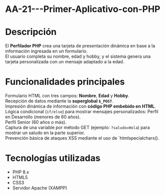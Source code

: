 # AA-21---Primer-Aplicativo-con-PHP

# Descripción

El **Perfilador PHP**  crea una tarjeta de presentación dinámica en base a la información ingresada en un formulario.  
El usuario completa su nombre, edad y hobby, y el sistema genera una tarjeta personalizada con un mensaje adaptado a la edad.

# Funcionalidades principales

Formulario HTML con tres campos: **Nombre**, **Edad** y **Hobby**.  
Recepción de datos mediante la **superglobal `$_POST`**.  
Impresión dinámica de información con **código PHP embebido en HTML**.  
Lógica condicional (`if/else`) para mostrar mensajes personalizados:
Perfil en Desarrollo (menores de 60 años).  
Perfil Senior (60 años o más).  
Captura de una variable por método GET (ejemplo: `?saludo=Hola`) para mostrar un saludo en la parte superior.  
Prevención básica de ataques XSS mediante el uso de `htmlspecialchars().

# Tecnologías utilizadas
- PHP 8.x
- HTML5
- CSS3
- Servidor Apache (XAMPP)
